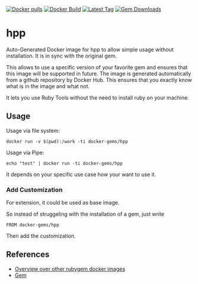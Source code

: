 [![Docker pulls](https://img.shields.io/docker/pulls/rubygem/hpp.svg)](https://hub.docker.com/r/rubygem/hpp/)
[![Docker Build](https://img.shields.io/docker/automated/rubygem/hpp.svg)](https://hub.docker.com/r/rubygem/hpp/)
[![Latest Tag](https://img.shields.io/github/tag/docker-rubygem/hpp.svg)](https://hub.docker.com/r/rubygem/hpp/)
[![Gem Downloads](https://img.shields.io/gem/dt/hpp.svg)](https://rubygems.org/gems/hpp/)
# hpp

Auto-Generated Docker image for hpp to allow simple usage without installation.
It is in sync with the original gem.

This allows to use a specific version of your favorite gem and ensures that this image will be supported in future.
The image is generated automatically from a github repository by Docker Hub.
This ensures that you exactly know what is in the image and what not.

It lets you use Ruby Tools without the need to install ruby on your machine.

## Usage

Usage via file system:

`docker run -v $(pwd):/work -ti docker-gems/hpp`

Usage via Pipe:

`echo "test" | docker run -ti docker-gems/hpp`

It depends on your specific use case how your want to use it.

### Add Customization

For extension, it could be used as base image.

So instead of struggeling with the installation of a gem, just write

`FROM docker-gems/hpp`

Then add the customization.

## References

 - [Overview over other rubygem docker images](https://github.com/thinkbot/docker-rubygem)
 - [Gem](https://rubygems.org/gems/hpp/)
